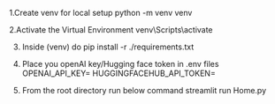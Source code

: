 1.Create venv for local setup
python -m venv venv

2.Activate the Virtual Environment
venv\Scripts\activate

3. Inside (venv) do
pip install -r ./requirements.txt 

4. Place you openAI key/Hugging face token in .env files
OPENAI_API_KEY=
HUGGINGFACEHUB_API_TOKEN=

5. From the root directory run below command
streamlit run Home.py